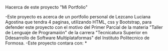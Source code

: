 Hacerca de este proyecto "Mi Portfolio"

-Este proyecto es acerca de un portfolio personal de Lezcano Luciana Agostina que tendra 4 paginas, utilizando HTML, css y Bootstrap, para defender este proyecto con el motivo del Primer Parcial de la materia "Taller de Lenguaje de Programaión" de la carrera "Tecnicatura Superior en Ddesarrollo de Software Multiplataformas" del Instituto Politecnico de Formosa.
-Este proyecto contara con: 
*